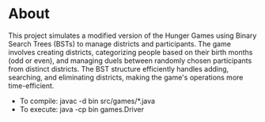 # About 
This project simulates a modified version of the Hunger Games using Binary Search Trees (BSTs) to manage districts and participants. The game involves creating districts, categorizing people based on their birth months (odd or even), and managing duels between randomly chosen participants from distinct districts. The BST structure efficiently handles adding, searching, and eliminating districts, making the game's operations more time-efficient.

+ To compile: javac -d bin src/games/*.java
+ To execute: java -cp bin games.Driver
